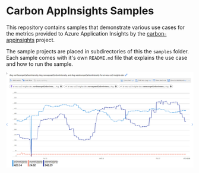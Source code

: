Carbon AppInsights Samples
==========================

This repository contains samples that demonstrate various use cases for the
metrics provided to Azure Application Insights by the
[carbon-appinsights](htts://github.com/cloudyspells/carbon-appinsights) project.

The sample projects are placed in subdirectories of this the `samples` folder.
Each sample comes with it's own `README.md` file that explains the use case and
how to run the sample.

![carbon-appinsights Metrics](./docs/images/log-weu-co2-insights-dev.png)
